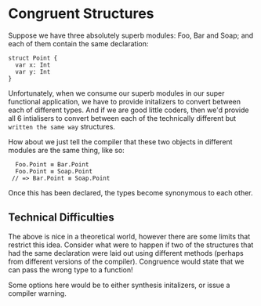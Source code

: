 # Congruent Structures

Suppose we have three absolutely superb modules: Foo, Bar and Soap; and each of them contain the same declaration:

    struct Point {
      var x: Int
      var y: Int
    }
  
Unfortunately, when we consume our superb modules in our super functional application, we have to provide initalizers to convert
between each of different types. And if we are good little coders, then we'd provide all 6 intialisers to convert between each of the
technically different but `written the same way` structures.

How about we just tell the compiler that these two objects in different modules are the same thing, like so:

      Foo.Point ≡ Bar.Point
      Foo.Point ≡ Soap.Point
     // => Bar.Point ≡ Soap.Point

Once this has been declared, the types become synonymous to each other.

## Technical Difficulties

The above is nice in a theoretical world, however there are some limits that restrict this idea. Consider what were to happen if two
of the structures that had the same declaration were laid out using different methods (perhaps from different versions of the compiler).
Congruence would state that we can pass the wrong type to a function!

Some options here would be to either synthesis initalizers, or issue a compiler warning.
